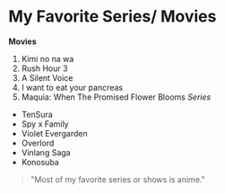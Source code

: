 # My Favorite Series/ Movies
**Movies**
1. Kimi no na wa
3. Rush Hour 3
4. A Silent Voice
5. I want to eat your pancreas
6. Maquia: When The Promised Flower Blooms
*Series*
- TenSura
- Spy x Family
- Violet Evergarden
- Overlord
- Vinlang Saga
- Konosuba
> "Most of my favorite series or shows is anime."
